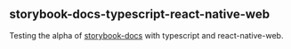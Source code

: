 ## storybook-docs-typescript-react-native-web

Testing the alpha of [storybook-docs](https://github.com/storybookjs/storybook/tree/next/addons/docs) with typescript and react-native-web.

